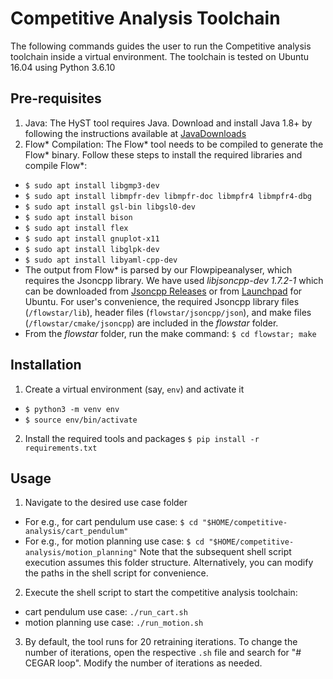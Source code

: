 # Competitive Analysis Toolchain
The following commands guides the user to run the Competitive analysis toolchain inside a virtual environment.
The toolchain is tested on Ubuntu 16.04 using Python 3.6.10

## Pre-requisites
1. Java: The HyST tool requires Java. Download and install Java 1.8+ by following the instructions available at [JavaDownloads](https://www.java.com/en/download/help/download_options.html)
2. Flow* Compilation: The Flow* tool needs to be compiled to generate the Flow* binary. Follow these steps to install the required libraries and compile Flow*:
- `$ sudo apt install libgmp3-dev`
- `$ sudo apt install libmpfr-dev libmpfr-doc libmpfr4 libmpfr4-dbg`
- `$ sudo apt install gsl-bin libgsl0-dev`
- `$ sudo apt install bison`
- `$ sudo apt install flex`
- `$ sudo apt install gnuplot-x11`
- `$ sudo apt install libglpk-dev`
- `$ sudo apt install libyaml-cpp-dev`
- The output from Flow* is parsed by our Flowpipeanalyser, which requires the Jsoncpp library. We have used _libjsoncpp-dev 1.7.2-1_ which can be downloaded from [Jsoncpp Releases](https://github.com/open-source-parsers/jsoncpp/releases/tag/1.7.2) or from [Launchpad](https://launchpad.net/ubuntu/+source/libjsoncpp) for Ubuntu. For user's convenience, the required Jsoncpp library files (`/flowstar/lib`), header files (`flowstar/jsoncpp/json`), and make files (`/flowstar/cmake/jsoncpp`) are included in the _flowstar_ folder.
- From the _flowstar_ folder, run the make command: `$ cd flowstar; make`


## Installation
1. Create a virtual environment (say, `env`) and activate it
- `$ python3 -m venv env`
- `$ source env/bin/activate`

2. Install the required tools and packages
`$ pip install -r requirements.txt`

## Usage

1. Navigate to the desired use case folder
-  For e.g., for cart pendulum use case: `$ cd "$HOME/competitive-analysis/cart_pendulum"`
-  For e.g., for motion planning use case: `$ cd "$HOME/competitive-analysis/motion_planning"`
Note that the subsequent shell script execution assumes this folder structure. Alternatively, you can modify the paths in the shell script for convenience.

2. Execute the shell script to start the competitive analysis toolchain:
-  cart pendulum use case: `./run_cart.sh`
-  motion planning use case: `./run_motion.sh`

3. By default, the tool runs for 20 retraining iterations. To change the number of iterations, open the respective `.sh` file and search for "# CEGAR loop". Modify the number of iterations as needed.

